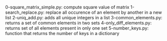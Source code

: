 0-square_matrix_simple.py: compute square value of matrix
1-search_replace.py: replace all occurence of an element by another in a new list
2-uniq_add.py: adds all unique integers in a list
3-common_elements.py: returns a set of common elements in two sets
4-only_diff_elements.py: returns set of all elements present in only one set
5-number_keys.py: function that returns the number of keys in a dictionary
